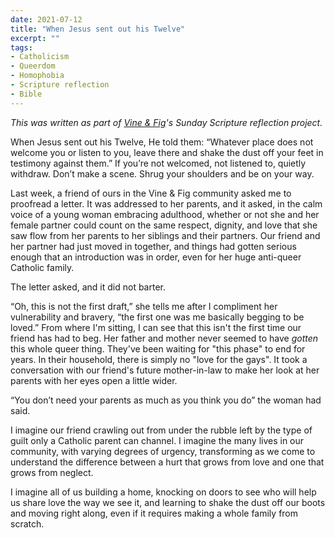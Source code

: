```yaml
---
date: 2021-07-12
title: "When Jesus sent out his Twelve"
excerpt: ""
tags:
- Catholicism
- Queerdom
- Homophobia
- Scripture reflection
- Bible
---
```

_This was written as part of [Vine & Fig](https://www.vineandfig.co)'s Sunday Scripture reflection project._

When Jesus sent out his Twelve, He told them: “Whatever place does not welcome you or listen to you, leave there and shake the dust off your feet in testimony against them.” If you’re not welcomed, not listened to, quietly withdraw. Don’t make a scene. Shrug your shoulders and be on your way.

Last week, a friend of ours in the Vine & Fig community asked me to proofread a letter. It was addressed to her parents, and it asked, in the calm voice of a young woman embracing adulthood, whether or not she and her female partner could count on the same respect, dignity, and love that she saw flow from her parents to her siblings and their partners. Our friend and her partner had just moved in together, and things had gotten serious enough that an introduction was in order, even for her huge anti-queer Catholic family.

The letter asked, and it did not barter.

“Oh, this is not the first draft,” she tells me after I compliment her vulnerability and bravery, “the first one was me basically begging to be loved.” From where I'm sitting, I can see that this isn't the first time our friend has had to beg. Her father and mother never seemed to have _gotten_ this whole queer thing. They've been waiting for "this phase" to end for years. In their household, there is simply no "love for the gays". It took a conversation with our friend's future mother-in-law to make her look at her parents with her eyes open a little wider.

“You don’t need your parents as much as you think you do” the woman had said. 

I imagine our friend crawling out from under the rubble left by the type of guilt only a Catholic parent can channel. I imagine the many lives in our community, with varying degrees of urgency, transforming as we come to understand the difference between a hurt that grows from love and one that grows from neglect.

I imagine all of us building a home, knocking on doors to see who will help us share love the way we see it, and learning to shake the dust off our boots and moving right along, even if it requires making a whole family from scratch.